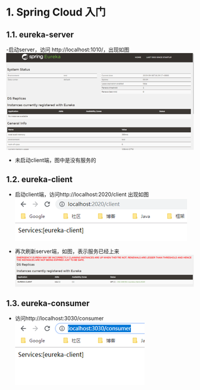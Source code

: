 # 1. Spring Cloud 入门
## 1.1. eureka-server
-启动server，访问 http://localhost:1010/，出现如图
![](_v_images/20190906163009689_17750.png)
- 未启动client端，图中是没有服务的
## 1.2. eureka-client
- 启动client端，访问http://localhost:2020/client
出现如图
![](_v_images/20190906163943024_10016.png)

- 再次刷新server端，如图，表示服务已经上来
 ![](_v_images/20190906164015824_10971.png)
## 1.3. eureka-consumer
- 访问http://localhost:3030/consumer
![](_v_images/20190906174812595_24039.png)
